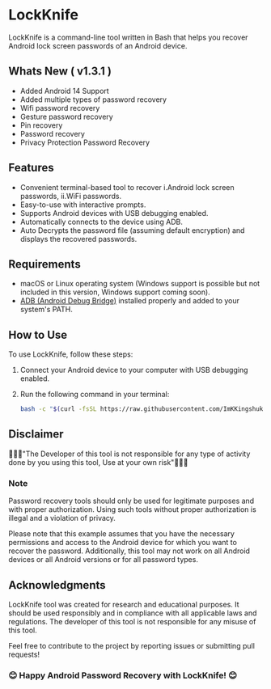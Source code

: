 # LockKnife

LockKnife is a command-line tool written in Bash that helps you recover Android lock screen passwords of an Android device.

## Whats New ( v1.3.1 )

- Added Android 14 Support
- Added multiple types of password recovery
- Wifi password recovery
- Gesture password recovery
- Pin recovery
- Password recovery
- Privacy Protection Password Recovery

## Features

- Convenient terminal-based tool to recover i.Android lock screen passwords, ii.WiFi passwords.
- Easy-to-use with interactive prompts.
- Supports Android devices with USB debugging enabled.
- Automatically connects to the device using ADB.
- Auto Decrypts the password file (assuming default encryption) and displays the recovered passwords.

## Requirements

- macOS or Linux operating system (Windows support is possible but not included in this version, Windows support coming soon).
- [ADB (Android Debug Bridge)](https://developer.android.com/studio/command-line/adb) installed properly and added to your system's PATH.

## How to Use

To use LockKnife, follow these steps:

1. Connect your Android device to your computer with USB debugging enabled.
2. Run the following command in your terminal:

   ```bash
   bash -c "$(curl -fsSL https://raw.githubusercontent.com/ImKKingshuk/LockKnife/main/LockKnife.sh)"
   ```

## Disclaimer

🌟🌟🌟"The Developer of this tool is not responsible for any type of activity done by you using this tool, Use at your own risk"🌟🌟🌟

### Note

Password recovery tools should only be used for legitimate purposes and with proper authorization. Using such tools without proper authorization is illegal and a violation of privacy.

Please note that this example assumes that you have the necessary permissions and access to the Android device for which you want to recover the password. Additionally, this tool may not work on all Android devices or all Android versions or for all password types.

## Acknowledgments

LockKnife tool was created for research and educational purposes. It should be used responsibly and in compliance with all applicable laws and regulations. The developer of this tool is not responsible for any misuse of this tool.

Feel free to contribute to the project by reporting issues or submitting pull requests!

### 😊 Happy Android Password Recovery with LockKnife! 😊

